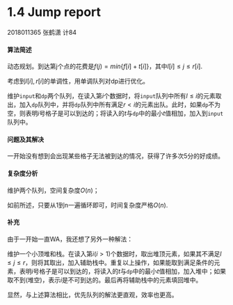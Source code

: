 # 1.4 Jump report

2018011365 张鹤潇 计84

#### 算法简述

动态规划。到达第j个点的花费是$f(j)=min\{f[i]+t[i]\}$，其中$l[i]\le j \le r[i]$.

考虑到$l[i],r[i]$的单调性，用单调队列对dp进行优化。

维护`input`和`dp`两个队列，在读入第$i$个数据时，将`input`队列中所有$l\le i$的元素取出，加入`dp`队列中，并将`dp`队列中所有满足$r<i$的元素出队。此时，如果`dp`不为空，则表明$i$号格子是可以到达的；将读入的$t$与`dp`中的最小$t$值相加，加入到`input`队列中。

#### 问题及其解决

一开始没有想到会出现某些格子无法被到达的情况，获得了许多次5分的好成绩。

#### 复杂度分析

维护两个队列，空间复杂度$O(n)$；

如前所述，只要从1到n一遍循环即可，时间复杂度严格$O(n)$.

#### 补充

由于一开始一直WA，我还想了另外一种解法：

维护一个小顶堆和栈。在读入第$i(i>1)$个数据时，取出堆顶元素，如果其不满足$l\le j \le r$，则将其取出，加入辅助栈中。重复以上操作，如果能取到满足条件的元素，表明$i$号格子是可以到达的，将读入的$t$与`dp`中的最小$t$值相加，加入堆中；如果取不到(堆空)，表示$i$是不可到达的。最后再将辅助栈中的元素填回堆中。

显然，与上述算法相比，优先队列的解法更直观，效率也更高。